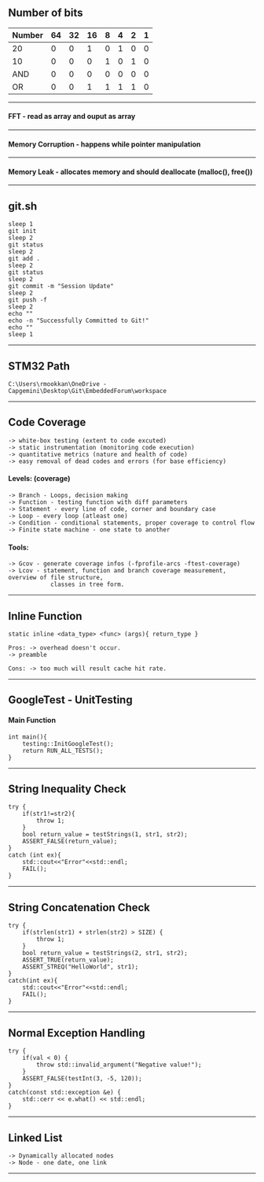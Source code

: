 ## Number of bits
Number | 64 | 32 | 16 | 8 | 4 | 2 | 1 |
-------|----|----|----|---|---|---|---|
20     |  0 |  0 |  1 | 0 | 1 | 0 | 0 |
10     |  0 |  0 |  0 | 1 | 0 | 1 | 0 |
AND    |  0 |  0 |  0 | 0 | 0 | 0 | 0 |
OR     |  0 |  0 |  1 | 1 | 1 | 1 | 0 |
---
#### FFT - read as array and ouput as array
---
#### Memory Corruption - happens while pointer manipulation
---
#### Memory Leak - allocates memory and should deallocate (malloc(), free())
---
## git.sh
    sleep 1
    git init
    sleep 2
    git status
    sleep 2
    git add .
    sleep 2
    git status
    sleep 2
    git commit -m "Session Update"
    sleep 2
    git push -f
    sleep 2
    echo ""
    echo -n "Successfully Committed to Git!"
    echo ""
    sleep 1
---
## STM32 Path
    C:\Users\rmookkan\OneDrive - Capgemini\Desktop\Git\EmbeddedForum\workspace
---
## Code Coverage
    -> white-box testing (extent to code excuted)
    -> static instrumentation (monitoring code execution)
    -> quantitative metrics (nature and health of code)
    -> easy removal of dead codes and errors (for base efficiency)

#### Levels: (coverage)
    -> Branch - Loops, decision making
    -> Function - testing function with diff parameters
    -> Statement - every line of code, corner and boundary case
    -> Loop - every loop (atleast one)
    -> Condition - conditional statements, proper coverage to control flow
    -> Finite state machine - one state to another

#### Tools:
    -> Gcov - generate coverage infos (-fprofile-arcs -ftest-coverage) 
    -> Lcov - statement, function and branch coverage measurement, overview of file structure,
                classes in tree form. 
---
## Inline Function
    static inline <data_type> <func> (args){ return_type }

    Pros: -> overhead doesn't occur.
    -> preamble

    Cons: -> too much will result cache hit rate.
---
## GoogleTest - UnitTesting

#### Main Function

    int main(){
        testing::InitGoogleTest();
        return RUN_ALL_TESTS();
    }
---
## String Inequality Check
    
    try {
        if(str1!=str2){
            throw 1;
        }
        bool return_value = testStrings(1, str1, str2);
        ASSERT_FALSE(return_value);
    }
    catch (int ex){
        std::cout<<"Error"<<std::endl;
        FAIL();
    }
---
## String Concatenation Check

    try {
        if(strlen(str1) + strlen(str2) > SIZE) {
            throw 1;
        }
        bool return_value = testStrings(2, str1, str2);
        ASSERT_TRUE(return_value);
        ASSERT_STREQ("HelloWorld", str1);
    }
    catch(int ex){
        std::cout<<"Error"<<std::endl;
        FAIL();
    }
---
## Normal Exception Handling
    try {
        if(val < 0) {
            throw std::invalid_argument("Negative value!");
        }
        ASSERT_FALSE(testInt(3, -5, 120));
    }
    catch(const std::exception &e) {
        std::cerr << e.what() << std::endl;
    }
---
## Linked List
    -> Dynamically allocated nodes
    -> Node - one date, one link
---




























